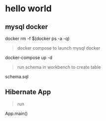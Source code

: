 # hello world

## mysql docker

docker rm -f $(docker ps -a -q)

> docker compose to launch mysql docker

docker-compose up -d

> run schema in workbench to create table

schema.sql

## Hibernate App
 
> run 

App.main()
